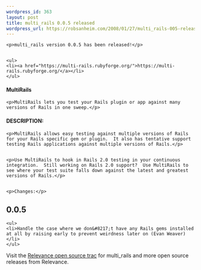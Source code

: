 ```yaml
--- 
wordpress_id: 363
layout: post
title: multi_rails 0.0.5 released
wordpress_url: https://robsanheim.com/2008/01/27/multi_rails-005-released/
---
```

	<p>multi_rails version 0.0.5 has been released!</p>


	<ul>
	<li><a href="https://multi-rails.rubyforge.org/">https://multi-rails.rubyforge.org/</a></li>
	</ul>


<h4>MultiRails</h4>

	<p>MultiRails lets you test your Rails plugin or app against many versions of Rails in one sweep.</p>

<h4><span class="caps">DESCRIPTION</span>:</h4>




	<p>MultiRails allows easy testing against multiple versions of Rails for your Rails specific gem or plugin.  It also has tentative support testing Rails applications against multiple versions of Rails.</p>


	<p>Use MultiRails to hook in Rails 2.0 testing in your continuous integration.  Still working on Rails 2.0 support?  Use MultiRails to see where your test suite falls down against the latest and greatest versions of Rails.</p>


	<p>Changes:</p>


<h2>0.0.5</h2>

	<ul>
	<li>Handle the case where we don&#8217;t have any Rails gems installed at all by raising early to prevent weirdness later on (Evan Weaver)</li>
	</ul>

Visit the <a href="https://opensource.thinkrelevance.com">Relevance open source trac</a> for multi_rails and more open source releases from Relevance.

